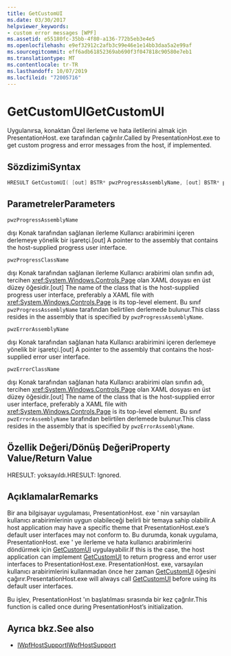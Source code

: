 ```yaml
---
title: GetCustomUI
ms.date: 03/30/2017
helpviewer_keywords:
- custom error messages [WPF]
ms.assetid: e55180fc-35bb-4f80-a136-772b5eb3e4e5
ms.openlocfilehash: e9ef32912c2afb3c99e46e1e14bb3daa5a2e99af
ms.sourcegitcommit: eff6adb61852369ab690f3f047818c90580e7eb1
ms.translationtype: MT
ms.contentlocale: tr-TR
ms.lasthandoff: 10/07/2019
ms.locfileid: "72005716"
---
```

# <a name="getcustomui"></a><span data-ttu-id="230a2-102">GetCustomUI</span><span class="sxs-lookup"><span data-stu-id="230a2-102">GetCustomUI</span></span>
<span data-ttu-id="230a2-103">Uygulanırsa, konaktan Özel ilerleme ve hata iletilerini almak için PresentationHost. exe tarafından çağırılır.</span><span class="sxs-lookup"><span data-stu-id="230a2-103">Called by PresentationHost.exe to get custom progress and error messages from the host, if implemented.</span></span>  
  
## <a name="syntax"></a><span data-ttu-id="230a2-104">Sözdizimi</span><span class="sxs-lookup"><span data-stu-id="230a2-104">Syntax</span></span>  
  
```cpp  
HRESULT GetCustomUI( [out] BSTR* pwzProgressAssemblyName, [out] BSTR* pwzProgressClassName, [out] BSTR* pwzErrorAssemblyName, [out] BSTR* pwzErrorClassName );  
```  
  
## <a name="parameters"></a><span data-ttu-id="230a2-105">Parametreler</span><span class="sxs-lookup"><span data-stu-id="230a2-105">Parameters</span></span>  
 `pwzProgressAssemblyName`  
  
 <span data-ttu-id="230a2-106">dışı Konak tarafından sağlanan ilerleme Kullanıcı arabirimini içeren derlemeye yönelik bir işaretçi.</span><span class="sxs-lookup"><span data-stu-id="230a2-106">[out] A pointer to the assembly that contains the host-supplied progress user interface.</span></span>  
  
 `pwzProgressClassName`  
  
 <span data-ttu-id="230a2-107">dışı Konak tarafından sağlanan ilerleme Kullanıcı arabirimi olan sınıfın adı, tercihen <xref:System.Windows.Controls.Page> olan XAML dosyası en üst düzey öğesidir.</span><span class="sxs-lookup"><span data-stu-id="230a2-107">[out] The name of the class that is the host-supplied progress user interface, preferably a XAML file with <xref:System.Windows.Controls.Page> is its top-level element.</span></span> <span data-ttu-id="230a2-108">Bu sınıf `pwzProgressAssemblyName` tarafından belirtilen derlemede bulunur.</span><span class="sxs-lookup"><span data-stu-id="230a2-108">This class resides in the assembly that is specified by `pwzProgressAssemblyName`.</span></span>  
  
 `pwzErrorAssemblyName`  
  
 <span data-ttu-id="230a2-109">dışı Konak tarafından sağlanan hata Kullanıcı arabirimini içeren derlemeye yönelik bir işaretçi.</span><span class="sxs-lookup"><span data-stu-id="230a2-109">[out] A pointer to the assembly that contains the host-supplied error user interface.</span></span>  
  
 `pwzErrorClassName`  
  
 <span data-ttu-id="230a2-110">dışı Konak tarafından sağlanan hata Kullanıcı arabirimi olan sınıfın adı, tercihen <xref:System.Windows.Controls.Page> olan XAML dosyası en üst düzey öğesidir.</span><span class="sxs-lookup"><span data-stu-id="230a2-110">[out] The name of the class that is the host-supplied error user interface, preferably a XAML file with <xref:System.Windows.Controls.Page> is its top-level element.</span></span> <span data-ttu-id="230a2-111">Bu sınıf `pwzErrorAssemblyName` tarafından belirtilen derlemede bulunur.</span><span class="sxs-lookup"><span data-stu-id="230a2-111">This class resides in the assembly that is specified by `pwzErrorAssemblyName`.</span></span>  
  
## <a name="property-valuereturn-value"></a><span data-ttu-id="230a2-112">Özellik Değeri/Dönüş Değeri</span><span class="sxs-lookup"><span data-stu-id="230a2-112">Property Value/Return Value</span></span>  
 <span data-ttu-id="230a2-113">HRESULT: yoksayıldı.</span><span class="sxs-lookup"><span data-stu-id="230a2-113">HRESULT: Ignored.</span></span>  
  
## <a name="remarks"></a><span data-ttu-id="230a2-114">Açıklamalar</span><span class="sxs-lookup"><span data-stu-id="230a2-114">Remarks</span></span>  
 <span data-ttu-id="230a2-115">Bir ana bilgisayar uygulaması, PresentationHost. exe ' nin varsayılan kullanıcı arabirimlerinin uygun olabileceği belirli bir temaya sahip olabilir.</span><span class="sxs-lookup"><span data-stu-id="230a2-115">A host application may have a specific theme that PresentationHost.exe’s default user interfaces may not conform to.</span></span> <span data-ttu-id="230a2-116">Bu durumda, konak uygulama, PresentationHost. exe ' ye ilerleme ve hata kullanıcı arabirimlerini döndürmek için [GetCustomUI](getcustomui.md) uygulayabilir.</span><span class="sxs-lookup"><span data-stu-id="230a2-116">If this is the case, the host application can implement [GetCustomUI](getcustomui.md) to return progress and error user interfaces to PresentationHost.exe.</span></span> <span data-ttu-id="230a2-117">PresentationHost. exe, varsayılan kullanıcı arabirimlerini kullanmadan önce her zaman [GetCustomUI](getcustomui.md) öğesini çağırır.</span><span class="sxs-lookup"><span data-stu-id="230a2-117">PresentationHost.exe will always call [GetCustomUI](getcustomui.md) before using its default user interfaces.</span></span>  
  
 <span data-ttu-id="230a2-118">Bu işlev, PresentationHost 'ın başlatılması sırasında bir kez çağrılır.</span><span class="sxs-lookup"><span data-stu-id="230a2-118">This function is called once during PresentationHost’s initialization.</span></span>  
  
## <a name="see-also"></a><span data-ttu-id="230a2-119">Ayrıca bkz.</span><span class="sxs-lookup"><span data-stu-id="230a2-119">See also</span></span>

- [<span data-ttu-id="230a2-120">IWpfHostSupport</span><span class="sxs-lookup"><span data-stu-id="230a2-120">IWpfHostSupport</span></span>](iwpfhostsupport.md)
